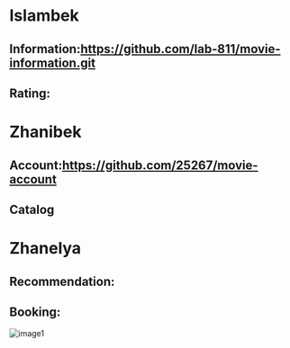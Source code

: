 # Islambek 
## Information:https://github.com/lab-811/movie-information.git
## Rating:

# Zhanibek 
## Account:https://github.com/25267/movie-account
## Catalog

# Zhanelya
## Recommendation:
## Booking:





![image1](https://user-images.githubusercontent.com/79316925/135763236-44a3060a-90d9-4ee8-a81e-1871300f11ee.png)
